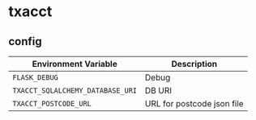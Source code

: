# txacct

## config

| Environment Variable  | Description |
| --------------------- | ----------- |
| `FLASK_DEBUG` | Debug | 
| `TXACCT_SQLALCHEMY_DATABASE_URI` | DB URI | 
| `TXACCT_POSTCODE_URL` | URL for postcode json file |
